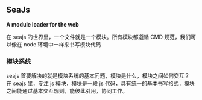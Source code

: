 ## SeaJs

**A module loader for the web**

在 seajs 的世界里，一个文件就是一个模块。所有模块都遵循 CMD 规范，我们可以像在 node 环境中一样来书写模块代码

### 模块系统
seajs 首要解决的就是模块系统的基本问题，模块是什么，模块之间如何交互？
在 seajs 里，专注 js 模块，模块是一段 js 代码，具有统一的基本书写格式，模块之间能通过基本交互规则，能彼此引用，协同工作。